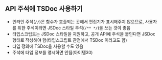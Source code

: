 ## API 주석에 TSDoc 사용하기

- 인라인 주석(`//`)은 함수가 호출되는 곳에서 편집기가 표시해주지 않으므로, 사용자를 위한 주석이라면 JSDoc 스타일 주석(`/** */`)을 쓰는 것이 좋음
- 타입스크립트는 JSDoc 스타일을 지원하고, 공개 API에 주석을 붙인다면 JSDoc 형태로 작성해야 함(타입스크립트 관점에서 TSDoc 이라고도 함)
- 타입 정의에 TSDoc을 사용할 수도 있음
- 주석에 타입 정보를 명시하면 안됨(아이템30)
